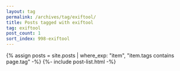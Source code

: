 ```yaml
---
layout: tag
permalink: /archives/tag/exiftool/
title: Posts tagged with exiftool
tag: exiftool
post_count: 1
sort_index: 998-exiftool
---
```

{% assign posts = site.posts | where_exp: "item", "item.tags contains page.tag" -%}
{%- include post-list.html -%}
